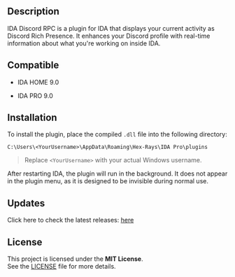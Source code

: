 ## Description

IDA Discord RPC is a plugin for IDA that displays your current activity as Discord Rich Presence. It enhances your Discord profile with real-time information about what you're working on inside IDA.

## Compatible

- IDA HOME 9.0

- IDA PRO 9.0

## Installation

To install the plugin, place the compiled `.dll` file into the following directory:

```
C:\Users\<YourUsername>\AppData\Roaming\Hex-Rays\IDA Pro\plugins
```

> Replace `<YourUsername>` with your actual Windows username.

After restarting IDA, the plugin will run in the background.
It does not appear in the plugin menu, as it is designed to be invisible during normal use.

## Updates

Click here to check the latest releases: [here](https://github.com/reversedcodes/IDADiscordRpc/releases)


## License

This project is licensed under the **MIT License**.  
See the [LICENSE](LICENSE) file for more details.
